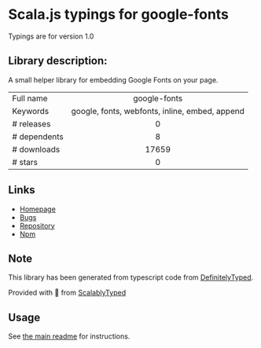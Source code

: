 
# Scala.js typings for google-fonts

Typings are for version 1.0

## Library description:
A small helper library for embedding Google Fonts on your page.

|                    |                 |
| ------------------ | :-------------: |
| Full name          | google-fonts |
| Keywords           | google, fonts, webfonts, inline, embed, append |
| # releases         | 0 |
| # dependents       | 8 |
| # downloads        | 17659 |
| # stars            | 0 |

## Links
- [Homepage](https://github.com/hughsk/google-fonts#readme)
- [Bugs](https://github.com/hughsk/google-fonts/issues)
- [Repository](https://github.com/hughsk/google-fonts)
- [Npm](https://www.npmjs.com/package/google-fonts)
    


## Note
This library has been generated from typescript code from [DefinitelyTyped](https://definitelytyped.org).

Provided with :purple_heart: from [ScalablyTyped](https://github.com/oyvindberg/ScalablyTyped)

## Usage
See [the main readme](../../readme.md) for instructions.


